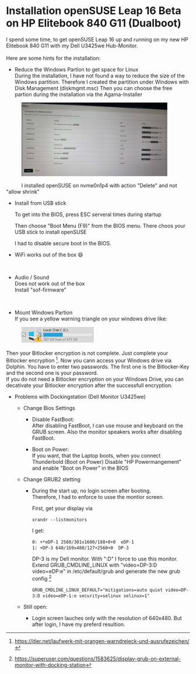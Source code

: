 # Installation openSUSE Leap 16 Beta on HP Elitebook 840 G11 (Dualboot)

I spend some time, to get openSUSE Leap 16 up and running on my new HP Elitebook 840 G11 with my Dell U3425we Hub-Monitor.
<br><br>
Here are some hints for the installation:
<br>

- Reduce the Windows Partion to get space for Linux<br>
    During the installation, I have not found a way to reduce the size of the Windows partition. Therefore I created the partition under Windows with Disk Management (diskmgmt.msc)
    Then you can choose the free partion during the installation via the Agama-Installer <br>  
<p>
&emsp;&emsp;&emsp;<img src="AgamaPartions.jpg" width="400" >
</p>
&emsp;&emsp;&emsp;I installed openSUSE on nvme0n1p4 with action "Delete" and not "allow shrink"

<br>

-   Install from USB stick<br>
    
    To get into the BIOS, press ESC serveral times during startup

    Then choose "Boot Menu (F9)" from the BIOS menu.
    There choos your USB stick to install openSUSE

    I had to disable secure boot in the BIOS.

-   WiFi works out of the box :smile:
<br>

-   Audio / Sound<br>
    Does not  work out of the box<br>
    Install "sof-firmware"
<br>

-   Mount Windows Partion<br>
   If you see a yellow warning triangle on your windows drive like:

   <p>
   &emsp;&emsp;&emsp;<img src="BitlockerWarnung.PNG" width="200" >
   </p>

 Then your Bitlocker encryption is not complete. Just complete your Bitlocker encryption [^1]. Now you cann access your Windows drive via Dolphin. You have to enter two passwords. The first one is the Bitlocker-Key and the second one is your password. <br>If you do not need a Bitlocker encryption on your Windows Drive, you can decativate your Bitlocker encryption after the successfull encryption.


-   Problems with Dockingstation (Dell Monitor U3425we)<br>

    *   Change Bios Settings

        +   Disable FastBoot:<br>
        After disabling FastBoot, I can use mouse and keyboard on the GRUB screen.
        Also the monitor speakers works after disabling FastBoot.

        + Boot on Power:<br>
        If you want, that the Laptop boots, when you connect Thunderbold (Boot on Power)
        Disable "HP Powermangement" and enable "Boot on Power" in the BIOS
        
    *   Change GRUB2 stetting
        +   During the start up, no login screen after booting.<br>
             Therefore, I had to enforce to usse the montior screen.

             First, get your display via<br>
            ```
            xrandr --listmonitors 
            ```


            I get:<br> 
            ```
            0: +*eDP-1 2560/301x1600/188+0+0  eDP-1
            1: +DP-3 640/169x480/127+2560+0  DP-3
            ```
            DP-3 is my Dell monitor. With ":D" I force to use this monitor.<br>
            Extend GRUB_CMDLINE_LINUX with "video=DP-3:D video=eDP:e" in /etc/default/grub and generate the new grub config [^2] <br>
            ```
            GRUB_CMDLINE_LINUX_DEFAULT="mitigations=auto quiet video=DP-3:D video=eDP-1:e security=selinux selinux=1"
            ```


    *   Still open:<br>
        +    Login screen lauches only with the resolution of 640x480. But after login, I have my preferd resultion.

[^1]: https://itler.net/laufwerk-mit-orangen-warndreieck-und-ausrufezeichen/

[^2]: https://superuser.com/questions/1583625/display-grub-on-external-monitor-with-docking-station
